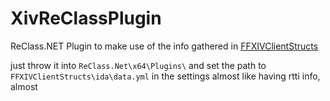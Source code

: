 # XivReClassPlugin
ReClass.NET Plugin to make use of the info gathered in [FFXIVClientStructs](https://github.com/aers/FFXIVClientStructs)

just throw it into ```ReClass.Net\x64\Plugins\``` and set the path to ```FFXIVClientStructs\ida\data.yml``` in the settings
almost like having rtti info, almost
